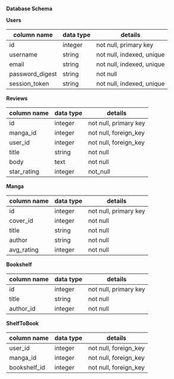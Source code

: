 

**Database Schema**

**Users**

column name	 |   data type	 |   details
------------|---------------|--------------
id	        |    integer	   |   not null, primary key
username	   |   string	    |  not null, indexed, unique   
email	     |     string	    |  not null, indexed, unique
password_digest|	string	  |    not null
session_token	 | string	    |  not null, indexed, unique

**Reviews**

column name  |   data type  |   details
------------|--------------|---------------
id        |      integer    |   not null, primary key
manga_id   |     integer    |   not null, foreign_key
user_id     |    integer    |   not null, foreign_key
title       |    string     |   not null
body        |    text       |   not null
star_rating   |  integer    |   not_null

**Manga**

column name  |   data type  |   details
------------|--------------|-------------
id         |     integer    |   not null, primary key
cover_id    |    integer    |   not null
title       |    string     |   not null
author      |    string      |  not null
avg_rating  |    integer      | not null

**Bookshelf**

column name  |   data type  |   details
-------------|-----------------|---------------
id           |   integer    |   not null, primary key
title         |  string     |   not null
author_id     |  integer    |   not null

**ShelfToBook**

column name   |  data type  |   details
--|------------------|-------------------------
user_id     |    integer   |    not null, foreign_key
manga_id     |   integer    |   not null, foreign_key
bookshelf_id  |  integer    |   not null, foreign_key
